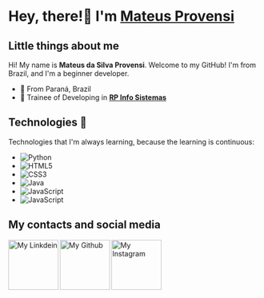 # Hey, there!👋 I'm [Mateus Provensi](https://github.com/MateusProvensi)

## Little things about me
Hi! My name is **Mateus da Silva Provensi**. Welcome to my GitHub! I'm from Brazil, and I'm a beginner developer. 
- 📌 From Paraná, Brazil
- 💼 Trainee of Developing in **[RP Info Sistemas](https://www.rpinfo.com.br/)**

## Technologies 🚀
Technologies that I'm always learning, because the learning is continuous:
- ![Python](https://img.shields.io/badge/Python-3776AB?style=flat-square&logo=Python&logoColor=white)
- ![HTML5](https://img.shields.io/badge/HTML5-E34F26?style=flat-square&logo=HTML5&logoColor=white)
- ![CSS3](https://img.shields.io/badge/CSS3-1572B6?style=flat-square&logo=CSS3&logoColor=white)
- ![Java](https://img.shields.io/badge/Java-013243?style=flat-square&logo=Java&logoColor=white)
- ![JavaScript](https://img.shields.io/badge/JavaScript-eac304?style=flat-square&logo=JavaScript&logoColor=black)
- ![JavaScript](https://img.shields.io/badge/NodeJs-6fa560?style=flat-square&logo=Node&logoColor=black)

## My contacts and social media
<a href="https://www.linkedin.com/in/mateus-da-silva-provensi-2704a51a3/" target="_blank">
  <img align="left" alt="My Linkdein" width="100px" src="https://img.shields.io/badge/Linkedin-0A66C2?style=for-the-badge&logo=Linkedin&logoColor=white" />
</a> 
<a href="https://github.com/MateusProvensi" target="_blank">
  <img align="left" alt="My Github" width="100px" src="https://img.shields.io/badge/Github-181717?style=for-the-badge&logo=Github&logoColor=white" />
</a> 
<a href="https://www.instagram.com/mateus_provensi/" target="_blank">
  <img align="left" alt="My Instagram" width="100px" src="https://img.shields.io/badge/Instagram-E4405F?style=for-the-badge&logo=instagram&logoColor=white" />
</a>
